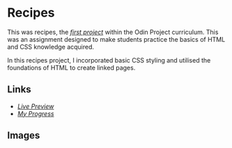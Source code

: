 # Recipes

This was recipes, the [*first project*](https://www.theodinproject.com/lessons/foundations-recipes) within the Odin Project curriculum. This was an assignment designed to make students practice the basics of HTML and CSS knowledge acquired.

In this recipes project, I incorporated basic CSS styling and utilised the foundations of HTML to create linked pages.

## Links

- [*Live Preview*](https://devvivan.github.io/odin-recipes/)
- [*My Progress*](https://github.com/DevVivan/odin-project)

## Images

